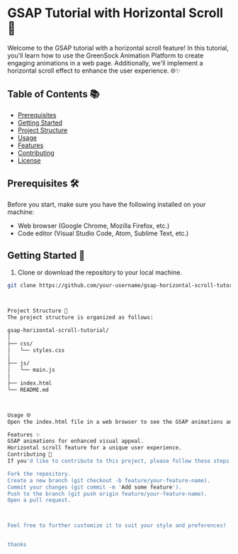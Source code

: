# GSAP Tutorial with Horizontal Scroll 🚀

Welcome to the GSAP tutorial with a horizontal scroll feature! In this tutorial, you'll learn how to use the GreenSock Animation Platform to create engaging animations in a web page. Additionally, we'll implement a horizontal scroll effect to enhance the user experience. 🌐✨

## Table of Contents 📚

- [Prerequisites](#prerequisites)
- [Getting Started](#getting-started)
- [Project Structure](#project-structure)
- [Usage](#usage)
- [Features](#features)
- [Contributing](#contributing)
- [License](#license)

## Prerequisites 🛠️

Before you start, make sure you have the following installed on your machine:

- Web browser (Google Chrome, Mozilla Firefox, etc.)
- Code editor (Visual Studio Code, Atom, Sublime Text, etc.)

## Getting Started 🚀

1. Clone or download the repository to your local machine.

```bash
git clone https://github.com/your-username/gsap-horizontal-scroll-tutorial.git



Project Structure 📁
The project structure is organized as follows:

gsap-horizontal-scroll-tutorial/
│
├── css/
│   └── styles.css
│
├── js/
│   └── main.js
│
├── index.html
└── README.md



Usage 🌐
Open the index.html file in a web browser to see the GSAP animations and the horizontal scroll feature in action. Feel free to explore the code in the css/ and js/ directories to understand how the animations and scroll effects are implemented.

Features ✨
GSAP animations for enhanced visual appeal.
Horizontal scroll feature for a unique user experience.
Contributing 🤝
If you'd like to contribute to this project, please follow these steps:

Fork the repository.
Create a new branch (git checkout -b feature/your-feature-name).
Commit your changes (git commit -m 'Add some feature').
Push to the branch (git push origin feature/your-feature-name).
Open a pull request.



Feel free to further customize it to suit your style and preferences!


thanks
